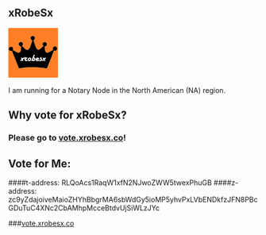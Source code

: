 ## xRobeSx

![](./logo.png)

I am running for a Notary Node in the North American (NA) region. 


## Why vote for xRobeSx?

### Please go to [vote.xrobesx.co](http://vote.xrobesx.co)!


## Vote for Me:

####t-address: RLQoAcs1RaqW1xfN2NJwoZWW5twexPhuGB
####z-address: zc9yZdajoiveMaioZHYhBbgrMA6sbWdGy5ioMP5yhvPxLVbENDkfzJFN8PBcGDuTuC4XNc2CbAMhpMcceBtdvUjSiWLzJYc


###[vote.xrobesx.co](http://vote.xrobesx.co)